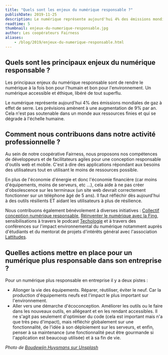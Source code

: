 ```yaml
---
title: "Quels sont les enjeux du numérique responsable ?"
publishDate: 2019-11-25
description: Le numérique représente aujourd'hui 4% des émissions mondiales de gaz à effet de serre.
readtime: 5
thumbnail: enjeux-du-numerique-responsable.jpg
author: Les coopérateurs Fairness
aliases:
    - /blog/2019/enjeux-du-numerique-responsable.html
---
```


## Quels sont les principaux enjeux du numérique responsable ?

Les principaux enjeux du numérique responsable sont de rendre le numérique à la fois bon pour l'humain et bon pour l'environnement. Un numérique accessible et éthique, libéré de tout superflu.

Le numérique représente aujourd'hui 4% des émissions mondiales de gaz à effet de serre. Les prévisions amènent à une augmentation de 9% par an. Cela n'est pas soutenable dans un monde aux ressources finies et qui se dégrade à l'échelle humaine.

## Comment nous contribuons dans notre activité professionnelle ?

Au sein de notre coopérative Fairness, nous proposons nos compétences de développeurs et de facilitateurs agiles pour une conception responsable d'outils web et mobile. C'est à dire des applications répondant aux besoins des utilisateurs tout en utilisant le moins de ressources possible.

En plus de l'économie d'énergie et donc l'économie financière (car moins d'équipements, moins de serveurs, etc ...), cela aide à ne pas créer d'obsolescence sur les terminaux (un site web devrait correctement fonctionner sur un téléphone âgé de 5 ans). Il faut réfléchir dès aujourd'hui à des outils résilients ET aidant les utilisateurs à plus de résilience.

Nous contribuons également bénévolement à diverses initiatives : [Collectif conception numérique responsable](https://www.conception-numerique-responsable.com/), [Réinventer le numérique avec la Fing](https://reset.fing.org/), sensibilisations à travers le podcast [Techologie](https://techologie.net/) et à travers des conférences sur l'impact environnemental du numérique notamment auprès d'étudiants et du mentorat de projets d'intérêts général avec l'association [Lattitudes](https://www.latitudes.cc/).

## Quelles actions mettre en place pour un numérique plus responsable dans son entreprise ?

Pour un numérique plus responsable en entreprise il y a deux pistes :

* Allonger la vie des équipements. Réparer, réutiliser, éviter le neuf. Car la production d'équipements neufs est l'impact le plus important sur l'environnement.
* Aller vers une démarche d'écoconception. Améliorer les outils ou le faire dans les nouveaux outils, en allégeant et en les rendant accessibles. Il ne s'agit pas seulement d'optimiser du code (cela est important mais n'a que très peu d'impact), mais réfléchir globalement sur une fonctionnalité, de l'idée à son déploiement sur les serveurs, et enfin, penser à sa maintenance (une fonctionnalité peut être gourmande si l'application est beaucoup utilisée) et à sa fin de vie.

*Photo de [Boudewijn Huysmans sur Unsplash](https://unsplash.com/@boudewijn_huysmans)*
